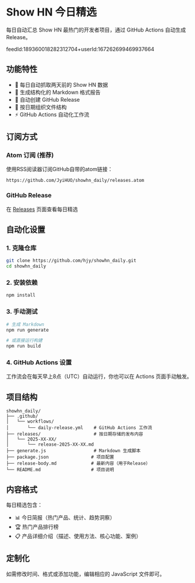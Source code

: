 # Show HN 今日精选

每日自动汇总 Show HN 最热门的开发者项目，通过 GitHub Actions 自动生成 Release。

feedId:189360018282312704+userId:167262699469937664

## 功能特性

- 📅 每日自动抓取两天前的 Show HN 数据
- 📝 生成结构化的 Markdown 格式报告
- 🚀 自动创建 GitHub Release
- 📁 按日期组织文件结构
- ⚡ GitHub Actions 自动化工作流

## 订阅方式

### Atom 订阅 (推荐)
使用RSS阅读器订阅GitHub自带的atom链接：
```
https://github.com/JyiHUO/showhn_daily/releases.atom
```

### GitHub Release
在 [Releases](https://github.com/JyiHUO/showhn_daily/releases) 页面查看每日精选

## 自动化设置

### 1. 克隆仓库
```bash
git clone https://github.com/hjy/showhn_daily.git
cd showhn_daily
```

### 2. 安装依赖
```bash
npm install
```

### 3. 手动测试
```bash
# 生成 Markdown
npm run generate

# 或直接运行构建
npm run build
```

### 4. GitHub Actions 设置
工作流会在每天早上8点（UTC）自动运行，你也可以在 Actions 页面手动触发。

## 项目结构

```
showhn_daily/
├── .github/
│   └── workflows/
│       └── daily-release.yml    # GitHub Actions 工作流
├── releases/                    # 按日期存储的发布内容
│   └── 2025-XX-XX/
│       └── release-2025-XX-XX.md
├── generate.js                  # Markdown 生成脚本  
├── package.json                # 项目配置
├── release-body.md             # 最新内容（用于Release）
└── README.md                   # 项目说明
```

## 内容格式

每日精选包含：
- 📊 今日简报（热门产品、统计、趋势洞察）
- 🏆 热门产品排行榜
- 📋 产品详细介绍（描述、使用方法、核心功能、案例）

## 定制化

如需修改时间、格式或添加功能，编辑相应的 JavaScript 文件即可。
